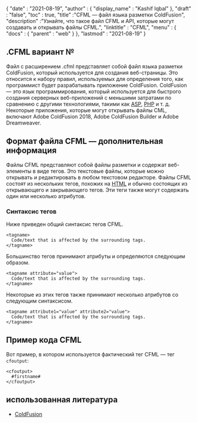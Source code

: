 {
  "date" : "2021-08-19",
  "author" : {
    "display_name" : "Kashif Iqbal"
},
  "draft" : "false",
  "toc" : true,
  "title" :"CFML — файл языка разметки ColdFusion",
  "description" :"Узнайте, что такое файл CFML и API, которые могут создавать и открывать файлы CFML.",
  "linktitle" : "CFML",
  "menu" : {
    "docs" : {
      "parent" : "web"
}
},
  "lastmod" : "2021-08-19"
}

## .CFML вариант №

Файл с расширением .cfml представляет собой файл языка разметки ColdFusion, который используется для создания веб-страницы. Это относится к набору правил, используемых для определения того, как программист будет разрабатывать приложение ColdFusion. ColdFusion — это язык программирования, который используется для быстрого создания серверных веб-приложений с меньшими затратами по сравнению с другими технологиями, такими как [ASP](/ru/web/asp/), [PHP](/ru/programming/php/) и т. д. Некоторые приложения, которые могут открывать файлы CML, включают Adobe ColdFusion 2018, Adobe ColdFusion Builder и Adobe Dreamweaver.

## Формат файла CFML — дополнительная информация

Файлы CFML представляют собой файлы разметки и содержат веб-элементы в виде тегов. Это текстовые файлы, которые можно открывать и редактировать в любом текстовом редакторе. Файлы CFML состоят из нескольких тегов, похожих на [HTML](/ru/web/html/) и обычно состоящих из открывающего и закрывающего тегов. Эти теги также могут содержать один или несколько атрибутов.

### Синтаксис тегов

Ниже приведен общий синтаксис тегов CFML.

```
<tagname>
  Code/text that is affected by the surrounding tags.
</tagname>
```

Большинство тегов принимают атрибуты и определяются следующим образом.

```
<tagname attribute="value">
  Code/text that is affected by the surrounding tags.
</tagname>
```

Некоторые из этих тегов также принимают несколько атрибутов со следующим синтаксисом.

```
<tagname attribute1="value" attribute2="value">
  Code/text that is affected by the surrounding tags.
</tagname>
```

## Пример кода CFML

Вот пример, в котором используется фактический тег CFML — тег `cfoutput`:

```
<cfoutput>
  #firstname#
</cfoutput>
```

## использованная литература

* [ColdFusion](https://www.quackit.com/coldfusion/tutorial/)

